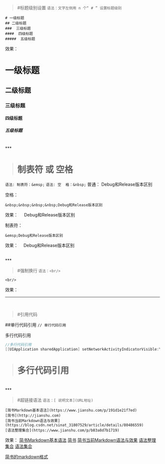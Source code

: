 >#标题级别设置
`
语法：文字左侧用 n 个“ # ” 设置标题级别
`
```
# 一级标题
## 二级标题
###  三级标题
####  四级标题
#####  五级标题
```
效果：
# 一级标题
## 二级标题
###  三级标题
####  四级标题
#####  五级标题

<br/>
*** 



># 制表符 或 空格
`
语法: 制表符：&emsp;
`
`
语法: 空  格：&nbsp;
`
普通：
Debug和Release版本区别

空格：
```
&nbsp;&nbsp;&nbsp;&nbsp;Debug和Release版本区别
```
效果：
&nbsp;&nbsp;&nbsp;&nbsp;Debug和Release版本区别

制表符：
```
&emsp;Debug和Release版本区别
```
效果：
&emsp;Debug和Release版本区别

<br/>
*** 



>#强制换行
`
语法：<br/>
`
```
<br/>
```
效果：
<br/>
***
<br/>



>#引用代码

##单行代码引用
`
// 单行代码引用
`

多行代码引用
```Objective-C
//多行代码引用
[[UIApplication sharedApplication] setNetworkActivityIndicatorVisible:YES];
```

># 多行代码引用

<br/>
***

>#超链接语法
`
语法：[ 说明文本](URL地址)
`
```
[简书Markdown基本语法](https://www.jianshu.com/p/191d1e21f7ed)
[简书](http://jianshu.com)
[简书当前Markdown语法与效果](https://blog.csdn.net/sinat_31807529/article/details/80486559)
[语法整理集合](https://www.jianshu.com/p/b03a8d7b1719)
```
效果：
[简书Markdown基本语法](https://www.jianshu.com/p/191d1e21f7ed)
[简书](http://jianshu.com)
[简书当前Markdown语法与效果](https://blog.csdn.net/sinat_31807529/article/details/80486559)
[语法整理集合](https://www.jianshu.com/p/b03a8d7b1719)
[语法集合](https://www.jianshu.com/p/q81RER)

[简书的markdown格式](https://www.jianshu.com/p/cdc2e72debcb#fn2)








